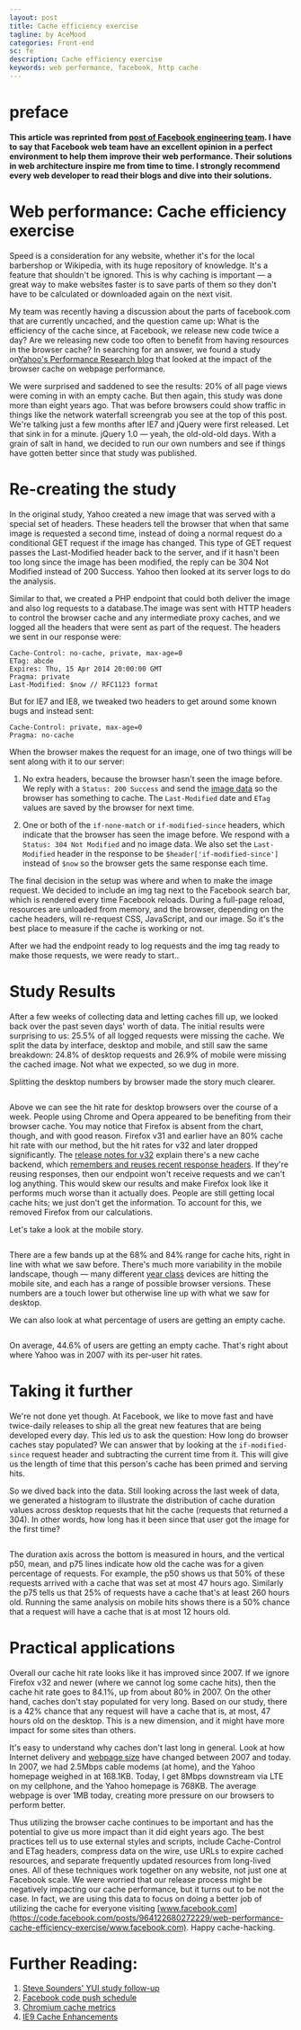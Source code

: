 ```yaml
---
layout: post
title: Cache efficiency exercise
tagline: by AceMood
categories: Front-end
sc: fe
description: Cache efficiency exercise
keywords: web performance, facebook, http cache
---
```


# preface

**This article was reprinted from [post of Facebook engineering team](https://code.facebook.com/posts/964122680272229/web-performance-cache-efficiency-exercise/).
I have to say that Facebook web team have an excellent opinion in a perfect environment to help them improve their
web performance. Their solutions in web architecture inspire me from time to time. I strongly recommend every web
developer to read their blogs and dive into their solutions.**

# Web performance: Cache efficiency exercise

Speed is a consideration for any website, whether it's for the local barbershop or Wikipedia, with its huge repository of knowledge. It's a feature that shouldn't be ignored. This is why caching is important — a great way to make websites faster is to save parts of them so they don't have to be calculated or downloaded again on the next visit.

My team was recently having a discussion about the parts of facebook.com that are currently uncached, and the question came up: What is the efficiency of the cache since, at Facebook, we release new code twice a day? Are we releasing new code too often to benefit from having resources in the browser cache? In searching for an answer, we found a study on[Yahoo's Performance Research blog](http://yuiblog.com/blog/2007/01/04/performance-research-part-2/) that looked at the impact of the browser cache on webpage performance.

We were surprised and saddened to see the results: 20% of all page views were coming in with an empty cache. But then again, 
this study was done more than eight years ago. That was before browsers could show traffic in things like the network waterfall 
screengrab you see at the top of this post. We're talking just a few months after IE7 and jQuery were first released. 
Let that sink in for a minute. jQuery 1.0 — yeah, the old-old-old days. With a grain of salt in hand, we decided to run our 
own numbers and see if things have gotten better since that study was published.

# Re-creating the study

In the original study, Yahoo created a new image that was served with a special set of headers. These headers tell the browser that when that same image is requested a second time, instead of doing a normal request do a conditional GET request if the image has changed. This type of GET request passes the Last-Modified header back to the server, and if it hasn't been too long since the image has been modified, the reply can be 304 Not Modified instead of 200 Success. Yahoo then looked at its server logs to do the analysis.

Similar to that, we created a PHP endpoint that could both deliver the image and also log requests to a database.The image was sent with HTTP headers to control the browser cache and any intermediate proxy caches, and we logged all the headers that were sent as part of the request. The headers we sent in our response were:

```
Cache-Control: no-cache, private, max-age=0
ETag: abcde
Expires: Thu, 15 Apr 2014 20:00:00 GMT
Pragma: private
Last-Modified: $now // RFC1123 format
```

But for IE7 and IE8, we tweaked two headers to get around some known bugs and instead sent:

```
Cache-Control: private, max-age=0
Pragma: no-cache
```

When the browser makes the request for an image, one of two things will be sent along with it to our server:

1. No extra headers, because the browser hasn't seen the image before.
We reply with a ```Status: 200 Success``` and send the [image data](http://probablyprogramming.com/2009/03/15/the-tiniest-gif-ever)
so the browser has something to cache. The ```Last-Modified``` date and ```ETag``` values are saved by the browser for next time.

2. One or both of the ```if-none-match``` or ```if-modified-since``` headers, which indicate that the browser
has seen the image before. We respond with a ```Status: 304 Not Modified``` and no image data. We also set
the ```Last-Modified``` header in the response to be ```$header['if-modified-since']``` instead of ```$now``` so
 the browser gets the same response each time.

The final decision in the setup was where and when to make the image request. We decided to include an img tag next to the Facebook search bar, which is rendered every time Facebook reloads. During a full-page reload, resources are unloaded from memory, and the browser, depending on the cache headers, will re-request CSS, JavaScript, and our image. So it's the best place to measure if the cache is working or not.

After we had the endpoint ready to log requests and the img tag ready to make those requests, we were ready to start..

# Study Results

After a few weeks of collecting data and letting caches fill up, we looked back over the past seven days' worth of data. The initial results were surprising to us: 25.5% of all logged requests were missing the cache. We split the data by interface, desktop and mobile, and still saw the same breakdown: 24.8% of desktop requests and 26.9% of mobile were missing the cached image. Not what we expected, so we dug in more.

Splitting the desktop numbers by browser made the story much clearer.

<img src="/assets/images/20150413/001.png" alt="" />

Above we can see the hit rate for desktop browsers over the course of a week. People using Chrome and Opera appeared to be benefiting from their browser cache. You may notice that Firefox is absent from the chart, though, and with good reason. Firefox v31 and earlier have an 80% cache hit rate with our method, but the hit rates for v32 and later dropped significantly.
The [release notes for v32](https://www.mozilla.org/en-US/firefox/32.0/releasenotes/) explain
there's a new cache backend, which [remembers and reuses recent response headers](http://www.janbambas.cz/new-firefox-http-cache-enabled/).
 If they're reusing responses, then our endpoint won't receive requests and we can't log anything. This would skew our results and make Firefox look like it performs much worse than it actually does. People are still getting local cache hits; we just don't get the information. To account for this, we removed Firefox from our calculations.

Let's take a look at the mobile story.

<img src="/assets/images/20150413/002.png" alt="" />

There are a few bands up at the 68% and 84% range for cache hits, right in line with what we saw before.
There's much more variability in the mobile landscape, though — many different [year class](https://code.facebook.com/posts/307478339448736/year-class-a-classification-system-for-android/) devices are hitting the mobile site, and each has a range of possible browser versions.
These numbers are a touch lower but otherwise line up with what we saw for desktop.

We can also look at what percentage of users are getting an empty cache.

<img src="/assets/images/20150413/003.png" alt="" />

On average, 44.6% of users are getting an empty cache. That's right about where Yahoo was in 2007 with its per-user hit rates.

# Taking it further

We're not done yet though. At Facebook, we like to move fast and have twice-daily releases to ship all the great
new features that are being developed every day. This led us to ask the question: How long do browser caches stay
populated? We can answer that by looking at the ```if-modified-since``` request header and subtracting the current
time from it. This will give us the length of time that this person's cache has been primed and serving hits.

So we dived back into the data. Still looking across the last week of data, we generated a histogram to illustrate the distribution of cache duration values across desktop requests that hit the cache (requests that returned a 304). In other words, how long has it been since that user got the image for the first time?

<img src="/assets/images/20150413/004.png" alt="" />

The duration axis across the bottom is measured in hours, and the vertical p50, mean, and p75 lines indicate how old the cache was for a given percentage of requests. For example, the p50 shows us that 50% of these requests arrived with a cache that was set at most 47 hours ago. Similarly the p75 tells us that 25% of requests have a cache that's at least 260 hours old. Running the same analysis on mobile hits shows there is a 50% chance that a request will have a cache that is at most 12 hours old.

# Practical applications

Overall our cache hit rate looks like it has improved since 2007. If we ignore Firefox v32 and newer (where we cannot log some cache hits), then the cache hit rate goes to 84.1%, up from about 80% in 2007. On the other hand, caches don't stay populated for very long. Based on our study, there is a 42% chance that any request will have a cache that is, at most, 47 hours old on the desktop. This is a new dimension, and it might have more impact for some sites than others.

It's easy to understand why caches don't last long in general. Look at how Internet delivery and [webpage size](http://www.websiteoptimization.com/speed/tweak/average-web-page/) have changed between 2007 and today. In 2007, we had 2.5Mbps cable modems (at home), and the Yahoo homepage weighed in at 168.1KB. Today, I get 8Mbps downstream via LTE on my cellphone, and the Yahoo homepage is 768KB. The average webpage is over 1MB today, creating more pressure on our browsers to perform better.

Thus utilizing the browser cache continues to be important and has the potential to give us more impact than
it did eight years ago. The best practices tell us to use external styles and scripts, include Cache-Control
and ETag headers, compress data on the wire, use URLs to expire cached resources, and separate frequently
updated resources from long-lived ones. All of these techniques work together on any website, not just one
at Facebook scale. We were worried that our release process might be negatively impacting our cache performance,
but it turns out to be not the case. In fact, we are using this data to focus on doing a better job of utilizing
the cache for everyone visiting [www.facebook.com](https://code.facebook.com/posts/964122680272229/web-performance-cache-efficiency-exercise/www.facebook.com). Happy cache-hacking.

# Further Reading:

1. [Steve Sounders' YUI study follow-up](http://www.stevesouders.com/blog/2012/03/22/cache-them-if-you-can/)
2. [Facebook code push schedule](https://techcrunch.com/2012/08/03/facebook-doubles-release-speed-will-roll-new-code-twice-a-day/)
3. [Chromium cache metrics](https://plus.google.com/+WilliamChanPanda/posts/XRekvZgdnBb)
4. [IE9 Cache Enhancements](http://blogs.msdn.com/b/ie/archive/2011/03/17/internet-explorer-9-network-performance-improvements.aspx)

